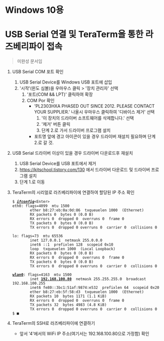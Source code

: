 # Windows 10용
# USB Serial 연결 및 TeraTerm을 통한 라즈베리파이 접속
  > 미완성 문서임

1. USB Serial COM 포트 확인
   1. USB Serial Device를 Windows USB 포트에 삽입
   2. '시작'(윈도 심볼)을 우마우스 클릭 &gt; '장치 관리자' 선택
      1. '포트(COM && LPT)' 클릭하여 확장
	  2. COM Por 확인
         * 'PL2303HXA PHASED OUT SINCE 2012. PLEASE CONTACT YOUR SUPPLIER.' 나올시 우마우스 클릭하여 '디바이스 제거' 선택
	       1. '이 장치의 드라이버 소프트웨어를 삭제합니다.' 선택
           2. '제거' 버튼 클릭
		   3. 단계 2.로 가서 드라이버 프로그램 설치
	     * 포트명 앞에 경고 아이콘이 있을 경우 드라이버 재설치 필요하며 단계 2.로 갈 것.

2. USB Serial 드라이버 이상이 있을 경우 드라이버 다운로드후 재설치
   1. USB Serial Device를 USB 포트에서 제거
   2. https://kitschool.tistory.com/130 에서 드라이버 다운로드 및 드라이버 프로그램 설치
   3. 단계 1.로 이동

3. TeraTerm의 시리얼로 라즈베리파이에 연결하여 할당된 IP 주소 확인
   <pre><code>$ <b><u><i>ifconfig</i></u></b>&lt;Enter&gt;
   eth0: flags=4099<UP,BROADCAST,MULTICAST>  mtu 1500
           ether b8:27:eb:0a:0d:86  txqueuelen 1000  (Ethernet)
           RX packets 0  bytes 0 (0.0 B)
           RX errors 0  dropped 0  overruns 0  frame 0
           TX packets 0  bytes 0 (0.0 B)
           TX errors 0  dropped 0 overruns 0  carrier 0  collisions 0

   lo: flags=73<UP,LOOPBACK,RUNNING>  mtu 65536
           inet 127.0.0.1  netmask 255.0.0.0
           inet6 ::1  prefixlen 128  scopeid 0x10<host>
           loop  txqueuelen 1000  (Local Loopback)
           RX packets 0  bytes 0 (0.0 B)
           RX errors 0  dropped 0  overruns 0  frame 0
           TX packets 0  bytes 0 (0.0 B)
           TX errors 0  dropped 0 overruns 0  carrier 0  collisions 0

   <b><u>wlan0</u></b>: flags=4163<UP,BROADCAST,RUNNING,MULTICAST>  mtu 1500
           inet <b><u>192.168.100.80</u></b>  netmask 255.255.255.0  broadcast 192.168.100.255
           inet6 fe80::3bc1:51af:9874:e532  prefixlen 64  scopeid 0x20<link>
           ether b8:27:eb:5f:58:d3  txqueuelen 1000  (Ethernet)
           RX packets 10  bytes 1171 (1.1 KiB)
           RX errors 0  dropped 0  overruns 0  frame 0
           TX packets 32  bytes 4983 (4.8 KiB)
           TX errors 0  dropped 0 overruns 0  carrier 0  collisions 0
   $ ■</code></pre>
   
5. TeraTerm의 SSH로 라즈베리파이에 연결하기
   * 앞서 '4'에서의 WiFi IP 주소(여기서는 192.168.100.80으로 가정함) 확인
